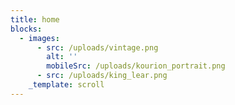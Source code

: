 ```yaml
---
title: home
blocks:
  - images:
      - src: /uploads/vintage.png
        alt: ''
        mobileSrc: /uploads/kourion_portrait.png
      - src: /uploads/king_lear.png
    _template: scroll
---
```


